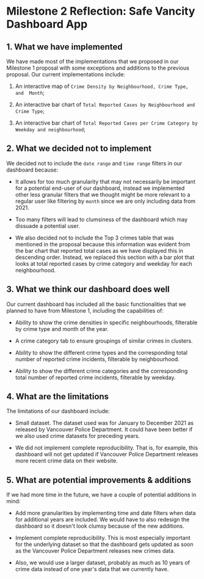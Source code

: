 # Milestone 2 Reflection: Safe Vancity Dashboard App

## 1. What we have implemented

We have made most of the implementations that we proposed in our Milestone 1 proposal with some exceptions and additions to the previous proposal. Our current implementations include:

1. An interactive map of `Crime Density by Neighbourhood, Crime Type, and  Month`;

2. An interactive bar chart of `Total Reported Cases by Neighbourhood and Crime Type`;

3. An interactive bar chart of `Total Reported Cases per Crime Category by Weekday and neighbourhood`;

## 2. What we decided not to implement

We decided not to include the `date range` and `time range` filters in our dashboard because:

* It allows for too much granularity that may not necessarily be important for a potential end-user of our dashboard, instead we implemented other less granular filters that we thought might be more relevant to a regular user like filtering by `month` since we are only including data from 2021.  

* Too many filters will lead to clumsiness of the dashboard which may dissuade a potential user.  

* We also decided not to include the Top 3 crimes table that was mentioned in the proposal because this information was evident from the bar chart that reported total cases as we have displayed this in descending order. Instead, we replaced this section with a bar plot that looks at total reported cases by crime category and weekday for each neighbourhood.  

## 3. What we think our dashboard does well

Our current dashboard has included all the basic functionalities that we planned to have from Milestone 1, including the capabilities of:

* Ability to show the crime densities in specific neighbourhoods, filterable by crime type and month of the year.  

* A crime category tab to ensure groupings of similar crimes in clusters.  

* Ability to show the different crime types and the corresponding total number of reported crime incidents, filterable by neighbourhood.  

* Ability to show the different crime categories and the corresponding total number of reported crime incidents, filterable by weekday.  

## 4. What are the limitations

The limitations of our dashboard include:

* Small dataset. The dataset used was for January to December 2021 as released by Vancouver Police Department. It could have been better if we also used crime datasets for preceding years.
  
* We did not implement complete reproducibility. That is, for example, this dashboard will not get updated if Vancouver Police Department releases more recent crime data on their website.

## 5. What are potential improvements & additions

If we had more time in the future, we have a couple of potential additions in mind:

* Add more granularities by implementing time and date filters when data for additional years are included. We would have to also redesign the dashboard so it doesn't look clumsy because of the new additions.

* Implement complete reproducibility. This is most especially important for the underlying dataset so that the dashboard gets updated as soon as the Vancouver Police Department releases new crimes data.

* Also, we would use a larger dataset, probably as much as 10 years of crime data instead of one year's data that we currently have.
